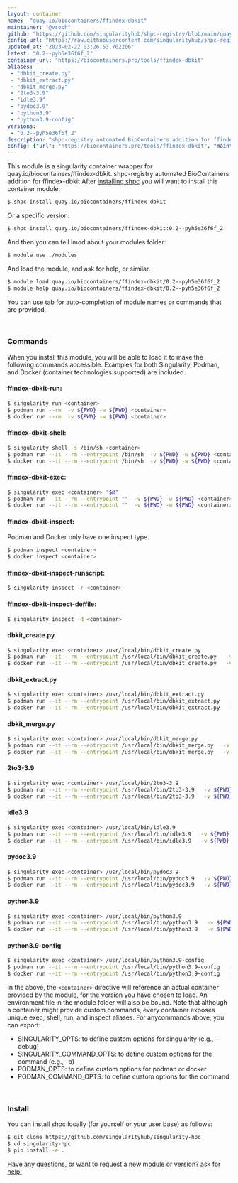 ```yaml
---
layout: container
name:  "quay.io/biocontainers/ffindex-dbkit"
maintainer: "@vsoch"
github: "https://github.com/singularityhub/shpc-registry/blob/main/quay.io/biocontainers/ffindex-dbkit/container.yaml"
config_url: "https://raw.githubusercontent.com/singularityhub/shpc-registry/main/quay.io/biocontainers/ffindex-dbkit/container.yaml"
updated_at: "2023-02-22 03:26:53.702206"
latest: "0.2--pyh5e36f6f_2"
container_url: "https://biocontainers.pro/tools/ffindex-dbkit"
aliases:
 - "dbkit_create.py"
 - "dbkit_extract.py"
 - "dbkit_merge.py"
 - "2to3-3.9"
 - "idle3.9"
 - "pydoc3.9"
 - "python3.9"
 - "python3.9-config"
versions:
 - "0.2--pyh5e36f6f_2"
description: "shpc-registry automated BioContainers addition for ffindex-dbkit"
config: {"url": "https://biocontainers.pro/tools/ffindex-dbkit", "maintainer": "@vsoch", "description": "shpc-registry automated BioContainers addition for ffindex-dbkit", "latest": {"0.2--pyh5e36f6f_2": "sha256:54836d70e734369d00861024200762246a65ca788d97b90043c4b244b94e7729"}, "tags": {"0.2--pyh5e36f6f_2": "sha256:54836d70e734369d00861024200762246a65ca788d97b90043c4b244b94e7729"}, "docker": "quay.io/biocontainers/ffindex-dbkit", "aliases": {"dbkit_create.py": "/usr/local/bin/dbkit_create.py", "dbkit_extract.py": "/usr/local/bin/dbkit_extract.py", "dbkit_merge.py": "/usr/local/bin/dbkit_merge.py", "2to3-3.9": "/usr/local/bin/2to3-3.9", "idle3.9": "/usr/local/bin/idle3.9", "pydoc3.9": "/usr/local/bin/pydoc3.9", "python3.9": "/usr/local/bin/python3.9", "python3.9-config": "/usr/local/bin/python3.9-config"}}
---
```


This module is a singularity container wrapper for quay.io/biocontainers/ffindex-dbkit.
shpc-registry automated BioContainers addition for ffindex-dbkit
After [installing shpc](#install) you will want to install this container module:


```bash
$ shpc install quay.io/biocontainers/ffindex-dbkit
```

Or a specific version:

```bash
$ shpc install quay.io/biocontainers/ffindex-dbkit:0.2--pyh5e36f6f_2
```

And then you can tell lmod about your modules folder:

```bash
$ module use ./modules
```

And load the module, and ask for help, or similar.

```bash
$ module load quay.io/biocontainers/ffindex-dbkit/0.2--pyh5e36f6f_2
$ module help quay.io/biocontainers/ffindex-dbkit/0.2--pyh5e36f6f_2
```

You can use tab for auto-completion of module names or commands that are provided.

<br>

### Commands

When you install this module, you will be able to load it to make the following commands accessible.
Examples for both Singularity, Podman, and Docker (container technologies supported) are included.

#### ffindex-dbkit-run:

```bash
$ singularity run <container>
$ podman run --rm  -v ${PWD} -w ${PWD} <container>
$ docker run --rm  -v ${PWD} -w ${PWD} <container>
```

#### ffindex-dbkit-shell:

```bash
$ singularity shell -s /bin/sh <container>
$ podman run --it --rm --entrypoint /bin/sh  -v ${PWD} -w ${PWD} <container>
$ docker run --it --rm --entrypoint /bin/sh  -v ${PWD} -w ${PWD} <container>
```

#### ffindex-dbkit-exec:

```bash
$ singularity exec <container> "$@"
$ podman run --it --rm --entrypoint ""  -v ${PWD} -w ${PWD} <container> "$@"
$ docker run --it --rm --entrypoint ""  -v ${PWD} -w ${PWD} <container> "$@"
```

#### ffindex-dbkit-inspect:

Podman and Docker only have one inspect type.

```bash
$ podman inspect <container>
$ docker inspect <container>
```

#### ffindex-dbkit-inspect-runscript:

```bash
$ singularity inspect -r <container>
```

#### ffindex-dbkit-inspect-deffile:

```bash
$ singularity inspect -d <container>
```


#### dbkit_create.py

```bash
$ singularity exec <container> /usr/local/bin/dbkit_create.py
$ podman run --it --rm --entrypoint /usr/local/bin/dbkit_create.py   -v ${PWD} -w ${PWD} <container> -c " $@"
$ docker run --it --rm --entrypoint /usr/local/bin/dbkit_create.py   -v ${PWD} -w ${PWD} <container> -c " $@"
```


#### dbkit_extract.py

```bash
$ singularity exec <container> /usr/local/bin/dbkit_extract.py
$ podman run --it --rm --entrypoint /usr/local/bin/dbkit_extract.py   -v ${PWD} -w ${PWD} <container> -c " $@"
$ docker run --it --rm --entrypoint /usr/local/bin/dbkit_extract.py   -v ${PWD} -w ${PWD} <container> -c " $@"
```


#### dbkit_merge.py

```bash
$ singularity exec <container> /usr/local/bin/dbkit_merge.py
$ podman run --it --rm --entrypoint /usr/local/bin/dbkit_merge.py   -v ${PWD} -w ${PWD} <container> -c " $@"
$ docker run --it --rm --entrypoint /usr/local/bin/dbkit_merge.py   -v ${PWD} -w ${PWD} <container> -c " $@"
```


#### 2to3-3.9

```bash
$ singularity exec <container> /usr/local/bin/2to3-3.9
$ podman run --it --rm --entrypoint /usr/local/bin/2to3-3.9   -v ${PWD} -w ${PWD} <container> -c " $@"
$ docker run --it --rm --entrypoint /usr/local/bin/2to3-3.9   -v ${PWD} -w ${PWD} <container> -c " $@"
```


#### idle3.9

```bash
$ singularity exec <container> /usr/local/bin/idle3.9
$ podman run --it --rm --entrypoint /usr/local/bin/idle3.9   -v ${PWD} -w ${PWD} <container> -c " $@"
$ docker run --it --rm --entrypoint /usr/local/bin/idle3.9   -v ${PWD} -w ${PWD} <container> -c " $@"
```


#### pydoc3.9

```bash
$ singularity exec <container> /usr/local/bin/pydoc3.9
$ podman run --it --rm --entrypoint /usr/local/bin/pydoc3.9   -v ${PWD} -w ${PWD} <container> -c " $@"
$ docker run --it --rm --entrypoint /usr/local/bin/pydoc3.9   -v ${PWD} -w ${PWD} <container> -c " $@"
```


#### python3.9

```bash
$ singularity exec <container> /usr/local/bin/python3.9
$ podman run --it --rm --entrypoint /usr/local/bin/python3.9   -v ${PWD} -w ${PWD} <container> -c " $@"
$ docker run --it --rm --entrypoint /usr/local/bin/python3.9   -v ${PWD} -w ${PWD} <container> -c " $@"
```


#### python3.9-config

```bash
$ singularity exec <container> /usr/local/bin/python3.9-config
$ podman run --it --rm --entrypoint /usr/local/bin/python3.9-config   -v ${PWD} -w ${PWD} <container> -c " $@"
$ docker run --it --rm --entrypoint /usr/local/bin/python3.9-config   -v ${PWD} -w ${PWD} <container> -c " $@"
```



In the above, the `<container>` directive will reference an actual container provided
by the module, for the version you have chosen to load. An environment file in the
module folder will also be bound. Note that although a container
might provide custom commands, every container exposes unique exec, shell, run, and
inspect aliases. For anycommands above, you can export:

 - SINGULARITY_OPTS: to define custom options for singularity (e.g., --debug)
 - SINGULARITY_COMMAND_OPTS: to define custom options for the command (e.g., -b)
 - PODMAN_OPTS: to define custom options for podman or docker
 - PODMAN_COMMAND_OPTS: to define custom options for the command

<br>

### Install

You can install shpc locally (for yourself or your user base) as follows:

```bash
$ git clone https://github.com/singularityhub/singularity-hpc
$ cd singularity-hpc
$ pip install -e .
```

Have any questions, or want to request a new module or version? [ask for help!](https://github.com/singularityhub/singularity-hpc/issues)